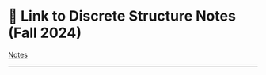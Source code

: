 # 🔗 Link to Discrete Structure Notes (Fall 2024)

[Notes](https://drive.google.com/drive/folders/1bNmy1adqMkw7uKarjjjvPO_ba-Lp541C?usp=sharing)

---
